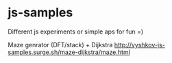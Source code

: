 # js-samples

Different js experiments or simple aps for fun =)

Maze genrator (DFT/stack) + Dijkstra
http://vyshkov-js-samples.surge.sh/maze-dijkstra/maze.html
